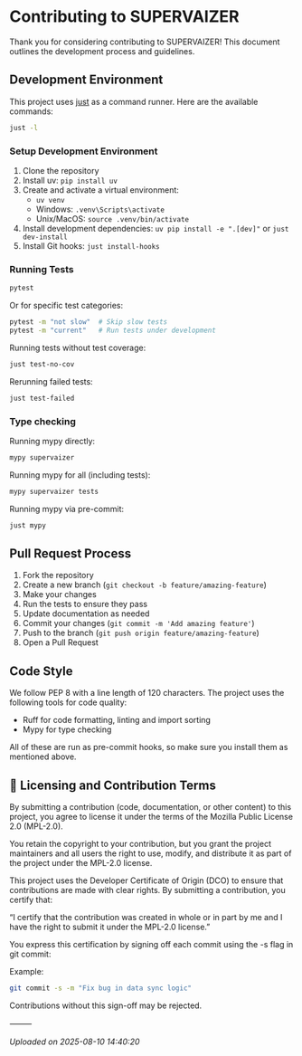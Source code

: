 # Contributing to SUPERVAIZER

Thank you for considering contributing to SUPERVAIZER! This document outlines the development process and guidelines.

## Development Environment

This project uses [just](https://github.com/casey/just) as a command runner. Here are the available commands:

```bash
just -l
```

### Setup Development Environment

1. Clone the repository
2. Install uv: `pip install uv`
3. Create and activate a virtual environment:
   - `uv venv`
   - Windows: `.venv\Scripts\activate`
   - Unix/MacOS: `source .venv/bin/activate`
4. Install development dependencies: `uv pip install -e ".[dev]"` or `just dev-install`
5. Install Git hooks: `just install-hooks`

### Running Tests

```bash
pytest
```

Or for specific test categories:

```bash
pytest -m "not slow"  # Skip slow tests
pytest -m "current"   # Run tests under development
```

Running tests without test coverage:

```bash
just test-no-cov
```

Rerunning failed tests:

```bash
just test-failed
```

### Type checking

Running mypy directly:

```bash
mypy supervaizer
```

Running mypy for all (including tests):

```bash
mypy supervaizer tests
```

Running mypy via pre-commit:

```bash
just mypy
```

## Pull Request Process

1. Fork the repository
2. Create a new branch (`git checkout -b feature/amazing-feature`)
3. Make your changes
4. Run the tests to ensure they pass
5. Update documentation as needed
6. Commit your changes (`git commit -m 'Add amazing feature'`)
7. Push to the branch (`git push origin feature/amazing-feature`)
8. Open a Pull Request

## Code Style

We follow PEP 8 with a line length of 120 characters. The project uses the following tools for code quality:

- Ruff for code formatting, linting and import sorting
- Mypy for type checking

All of these are run as pre-commit hooks, so make sure you install them as mentioned above.



## 🔐 Licensing and Contribution Terms

By submitting a contribution (code, documentation, or other content) to this project, you agree to license it under the terms of the Mozilla Public License 2.0 (MPL-2.0).

You retain the copyright to your contribution, but you grant the project maintainers and all users the right to use, modify, and distribute it as part of the project under the MPL-2.0 license.

This project uses the Developer Certificate of Origin (DCO) to ensure that contributions are made with clear rights. By submitting a contribution, you certify that:

“I certify that the contribution was created in whole or in part by me and I have the right to submit it under the MPL-2.0 license.”

You express this certification by signing off each commit using the -s flag in git commit:

Example:

```bash
git commit -s -m "Fix bug in data sync logic"
```


Contributions without this sign-off may be rejected.

⸻


*Uploaded on 2025-08-10 14:40:20*